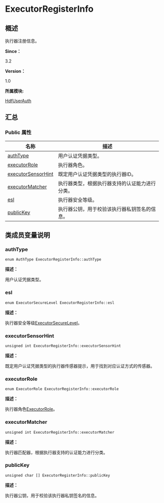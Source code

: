 # ExecutorRegisterInfo


## **概述**

执行器注册信息。

**Since：**

3.2

**Version：**

1.0

**所属模块:**

[HdfUserAuth](_hdf_user_auth.md)


## **汇总**


### Public 属性

  | 名称 | 描述 | 
| -------- | -------- |
| [authType](#authtype) | 用户认证凭据类型。 | 
| [executorRole](#executorrole) | 执行器角色。 | 
| [executorSensorHint](#executorsensorhint) | 既定用户认证凭据类型的执行器ID。 | 
| [executorMatcher](#executormatcher) | 执行器类型，根据执行器支持的认证能力进行分类。 | 
| [esl](#esl) | 执行器安全等级。 | 
| [publicKey](#publickey) | 执行器公钥，用于校验该执行器私钥签名的信息。 | 


## **类成员变量说明**


### authType

  
```
enum AuthType ExecutorRegisterInfo::authType
```

**描述：**

用户认证凭据类型。


### esl

  
```
enum ExecutorSecureLevel ExecutorRegisterInfo::esl
```

**描述：**

执行器安全等级[ExecutorSecureLevel](_hdf_user_auth.md#executorsecurelevel)。


### executorSensorHint

  
```
unsigned int ExecutorRegisterInfo::executorSensorHint
```

**描述：**

既定用户认证凭据类型的执行器传感器提示，用于找到对应认证方式的传感器。


### executorRole

  
```
enum ExecutorRole ExecutorRegisterInfo::executorRole
```

**描述：**

执行器角色[ExecutorRole](_hdf_user_auth.md#executorrole)。


### executorMatcher

  
```
unsigned int ExecutorRegisterInfo::executorMatcher
```

**描述：**

执行器匹配器，根据执行器支持的认证能力进行分类。


### publicKey

  
```
unsigned char [] ExecutorRegisterInfo::publicKey
```

**描述：**

执行器公钥，用于校验该执行器私钥签名的信息。
